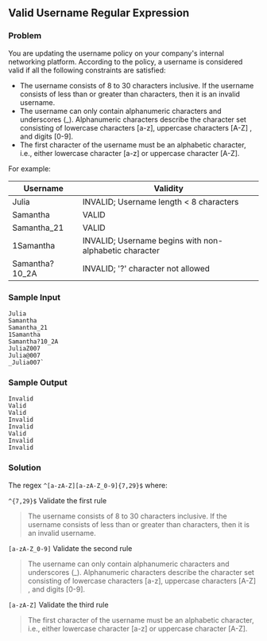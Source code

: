 ## Valid Username Regular Expression

### Problem
You are updating the username policy on your company's internal networking platform. According to the policy, a username is considered valid if all the following constraints are satisfied:

- The username consists of 8 to 30 characters inclusive. If the username consists of less than  or greater than  characters, then it is an invalid username.
- The username can only contain alphanumeric characters and underscores (_). Alphanumeric characters describe the character set consisting of lowercase characters [a-z], uppercase characters [A-Z] , and digits [0-9].
- The first character of the username must be an alphabetic character, i.e., either lowercase character [a-z]  or uppercase character [A-Z].

For example:

| Username       | Validity                                               |
|----------------|--------------------------------------------------------|
| Julia          | INVALID; Username length < 8 characters                |
| Samantha       | VALID                                                  |
| Samantha_21    | VALID                                                  |
| 1Samantha      | INVALID; Username begins with non-alphabetic character |                                 
| Samantha?10_2A | INVALID; '?' character not allowed                     |

### Sample Input
```
Julia
Samantha
Samantha_21
1Samantha
Samantha?10_2A
JuliaZ007
Julia@007
_Julia007`
```

### Sample Output
```
Invalid
Valid
Valid
Invalid
Invalid
Valid
Invalid
Invalid
```
### Solution

The regex `^[a-zA-Z][a-zA-Z_0-9]{7,29}$` where:

`^{7,29}$` Validate the first rule
> The username consists of 8 to 30 characters inclusive. If the username consists of less than  or greater than  characters, then it is an invalid username.

`[a-zA-Z_0-9]` Validate the second rule
> The username can only contain alphanumeric characters and underscores (_). Alphanumeric characters describe the character set consisting of lowercase characters [a-z], uppercase characters [A-Z] , and digits [0-9].

`[a-zA-Z]` Validate the third rule
>  The first character of the username must be an alphabetic character, i.e., either lowercase character [a-z]  or uppercase character [A-Z].
